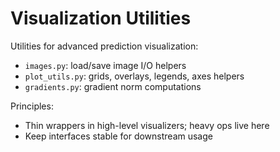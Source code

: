 # Visualization Utilities

Utilities for advanced prediction visualization:

- `images.py`: load/save image I/O helpers
- `plot_utils.py`: grids, overlays, legends, axes helpers
- `gradients.py`: gradient norm computations

Principles:
- Thin wrappers in high-level visualizers; heavy ops live here
- Keep interfaces stable for downstream usage
